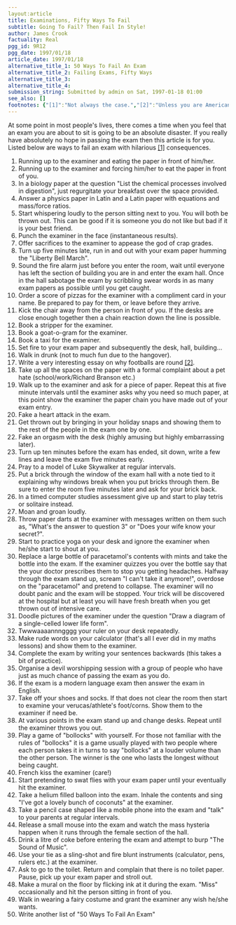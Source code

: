 ```yaml
---
layout:article
title: Examinations, Fifty Ways To Fail
subtitle: Going To Fail? Then Fail In Style!
author: James Crook
factuality: Real
pgg_id: 9R12
pgg_date: 1997/01/18
article_date: 1997/01/18
alternative_title_1: 50 Ways To Fail An Exam
alternative_title_2: Failing Exams, Fifty Ways
alternative_title_3: 
alternative_title_4: 
submission_string: Submitted by admin on Sat, 1997-01-18 01:00
see_also: []
footnotes: {"[1]":"Not always the case.","[2]":"Unless you are American, in which case, write about why they are egg-shaped."}
---
```

<div>
<p>At some point in most people's lives, there comes a time when you feel that an exam you are about to sit is going to be an absolute disaster. If you really have absolutely no hope in passing the exam then this article is for you. Listed below are ways to fail an exam with hilarious <a href="#footnotes.1" class="footnote-link">[1]</a> consequences.</p>
<ol>
<li value="1">Running up to the examiner and eating the paper in front of him/her.</li>
<li value="2">Running up to the examiner and forcing him/her to eat the paper in front of you.</li>
<li value="3">In a biology paper at the question "List the chemical processes involved in digestion", just regurgitate your breakfast over the space provided.</li>
<li value="4">Answer a physics paper in Latin and a Latin paper with equations and mass/force ratios.</li>
<li value="5">Start whispering loudly to the person sitting next to you. You will both be thrown out. This can be good if it is someone you do not like but bad if it is your best friend.</li>
<li value="6">Punch the examiner in the face (instantaneous results).</li>
<li value="7">Offer sacrifices to the examiner to appease the god of crap grades.</li>
<li value="8">Turn up five minutes late, run in and out with your exam paper humming the "Liberty Bell March".</li>
<li value="9">Sound the fire alarm just before you enter the room, wait until everyone has left the section of building you are in and enter the exam hall. Once in the hall sabotage the exam by scribbling swear words in as many exam papers as possible until you get caught.</li>
<li value="10">Order a score of pizzas for the examiner with a compliment card in your name. Be prepared to pay for them, or leave before they arrive.</li>
<li value="11">Kick the chair away from the person in front of you. If the desks are close enough together then a chain reaction down the line is possible.</li>
<li value="12">Book a stripper for the examiner.</li>
<li value="13">Book a goat-o-gram for the examiner.</li>
<li value="14">Book a taxi for the examiner.</li>
<li value="15">Set fire to your exam paper and subsequently the desk, hall, building...</li>
<li value="16">Walk in drunk (not to much fun due to the hangover).</li>
<li value="17">Write a very interesting essay on why footballs are round <a href="#footnotes.2" class="footnote-link">[2]</a>.</li>
<li value="18">Take up all the spaces on the paper with a formal complaint about a pet hate (school/work/Richard Branson etc.)</li>
<li value="19">Walk up to the examiner and ask for a piece of paper. Repeat this at five minute intervals until the examiner asks why you need so much paper, at this point show the examiner the paper chain you have made out of your exam entry.</li>
<li value="20">Fake a heart attack in the exam.</li>
<li value="21">Get thrown out by bringing in your holiday snaps and showing them to the rest of the people in the exam one by one.</li>
<li value="22">Fake an orgasm with the desk (highly amusing but highly embarrassing later).</li>
<li value="23">Turn up ten minutes before the exam has ended, sit down, write a few lines and leave the exam five minutes early.</li>
<li value="24">Pray to a model of Luke Skywalker at regular intervals.</li>
<li value="25">Put a brick through the window of the exam hall with a note tied to it explaining why windows break when you put bricks through them. Be sure to enter the room five minutes later and ask for your brick back.</li>
<li value="26">In a timed computer studies assessment give up and start to play tetris or solitaire instead.</li>
<li value="27">Moan and groan loudly.</li>
<li value="28">Throw paper darts at the examiner with messages written on them such as, "What's the answer to question 3" or "Does your wife know your secret?".</li>
<li value="29">Start to practice yoga on your desk and ignore the examiner when he/she start to shout at you.</li>
<li value="30">Replace a large bottle of paracetamol's contents with mints and take the bottle into the exam. If the examiner quizzes you over the bottle say that the your doctor prescribes them to stop you getting headaches. Halfway through the exam stand up, scream "I can't take it anymore!", overdose on the "paracetamol" and pretend to collapse. The examiner will no doubt panic and the exam will be stopped. Your trick will be discovered at the hospital but at least you will have fresh breath when you get thrown out of intensive care.</li>
<li value="31">Doodle pictures of the examiner under the question "Draw a diagram of a single-celled lower life form".</li>
<li value="32">Twwwaaaannngggg your ruler on your desk repeatedly.</li>
<li value="33">Make rude words on your calculator (that's all I ever did in my maths lessons) and show them to the examiner.</li>
<li value="34">Complete the exam by writing your sentences backwards (this takes a bit of practice).</li>
<li value="35">Organise a devil worshipping session with a group of people who have just as much chance of passing the exam as you do.</li>
<li value="36">If the exam is a modern language exam then answer the exam in English.</li>
<li value="37">Take off your shoes and socks. If that does not clear the room then start to examine your verucas/athlete's foot/corns. Show them to the examiner if need be.</li>
<li value="38">At various points in the exam stand up and change desks. Repeat until the examiner throws you out.</li>
<li value="39">Play a game of "bollocks" with yourself. For those not familiar with the rules of "bollocks" it is a game usually played with two people where each person takes it in turns to say "bollocks" at a louder volume than the other person. The winner is the one who lasts the longest without being caught.</li>
<li value="40">French kiss the examiner (care!)</li>
<li value="41">Start pretending to swat flies with your exam paper until your eventually hit the examiner.</li>
<li value="42">Take a helium filled balloon into the exam. Inhale the contents and sing "I've got a lovely bunch of coconuts" at the examiner.</li>
<li value="43">Take a pencil case shaped like a mobile phone into the exam and "talk" to your parents at regular intervals.</li>
<li value="44">Release a small mouse into the exam and watch the mass hysteria happen when it runs through the female section of the hall.</li>
<li value="45">Drink a litre of coke before entering the exam and attempt to burp "The Sound of Music".</li>
<li value="46">Use your tie as a sling-shot and fire blunt instruments (calculator, pens, rulers etc.) at the examiner.</li>
<li value="47">Ask to go to the toilet. Return and complain that there is no toilet paper. Pause, pick up your exam paper and stroll out.</li>
<li value="48">Make a mural on the floor by flicking ink at it during the exam. "Miss" occasionally and hit the person sitting in front of you.</li>
<li value="49">Walk in wearing a fairy costume and grant the examiner any wish he/she wants.</li>
<li value="50">Write another list of "50 Ways To Fail An Exam"</li>
</ol>
</div>
